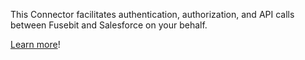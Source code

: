 This Connector facilitates authentication, authorization, and API calls between Fusebit and Salesforce on your behalf.

[Learn more](https://developer.fusebit.io/docs/salesforce)!
